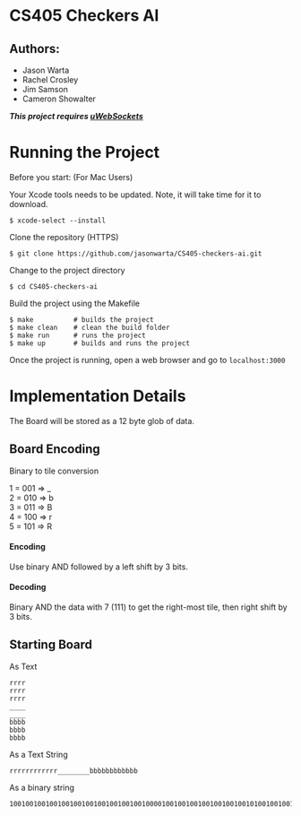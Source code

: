 # CS405 Checkers AI

## Authors:
  - Jason Warta 
  - Rachel Crosley
  - Jim Samson
  - Cameron Showalter

***This project requires [uWebSockets](https://github.com/uNetworking/uWebSockets)***

# Running the Project
Before you start: (For Mac Users)

Your Xcode tools needs to be updated. Note, it will take time for it to download.
```
$ xcode-select --install
```

Clone the repository (HTTPS) 
```
$ git clone https://github.com/jasonwarta/CS405-checkers-ai.git
```
Change to the project directory
```
$ cd CS405-checkers-ai
```
Build the project using the Makefile
```
$ make 			# builds the project
$ make clean	# clean the build folder
$ make run 		# runs the project
$ make up 		# builds and runs the project
```
Once the project is running, open a web browser and go to `localhost:3000`


# Implementation Details

The Board will be stored as a 12 byte glob of data.  

## Board Encoding  
Binary to tile conversion

1 = 001 => _  
2 = 010 => b  
3 = 011 => B  
4 = 100 => r  
5 = 101 => R  

#### Encoding  
Use binary AND followed by a left shift by 3 bits.  

#### Decoding  
Binary AND the data with 7 (111) to get the right-most tile, then right shift by 3 bits.

## Starting Board
As Text  
```
rrrr
rrrr
rrrr
____
____
bbbb
bbbb
bbbb
```

As a Text String
```
rrrrrrrrrrrr________bbbbbbbbbbbb
```

As a binary string
```
100100100100100100100100100100100100001001001001001001001001010010010010010010010010010010010010
```
